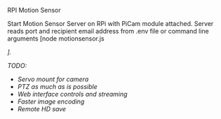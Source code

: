 RPI Motion Sensor

Start Motion Sensor Server on RPi with PiCam module attached. Server reads port and recipient email address from .env 
file or command line arguments [node motionsensor.js <address> <port>].

TODO: 
 - Servo mount for camera
 - PTZ as much as is possible
 - Web interface controls and streaming
 - Faster image encoding
 - Remote HD save 

